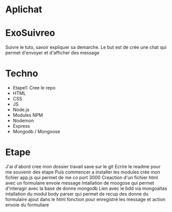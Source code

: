 # Aplichat
# ExoSuivreo
Suivre le tuto, savoir expliquer sa demarche. Le but est de crée une chat qui permet d'envoyer et d'afficher des message

# Techno
<ul>
<li>Etape1: Cree le repo</li>
<li>HTML</li>
<li>CSS</li>
<li>JS</li>
<li>Node.js</li>
<li>Modules NPM</li>
<li>Nodemon</li>
<li>Express</li>
<li>Mongodb / Mongoose</li>



</ul>


# Etape
J'ai d'abord cree mon dossier travail save sur le git
Ecrire le readme pour me souvenir des etape
Puis commencer a installer les modules
crée mon fichier app.js qui permet de me co port 3000
Creaction d'un fichier html avec un formulaire envoie message
Intallation de moogose qui permet d'interagir avec la base de donne mongodb
Lien avec le bdd via mongoaltas
intallation du modul body parser qui permet de recup des donne du formulaire
ajout dans le html fonction pour enregistré les message et action envoie du formuliare